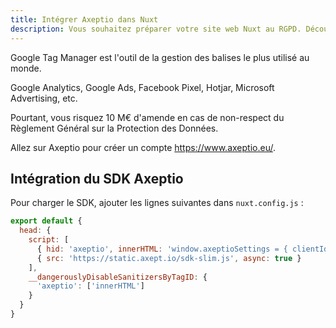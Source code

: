 ```yaml
---
title: Intégrer Axeptio dans Nuxt
description: Vous souhaitez préparer votre site web Nuxt au RGPD. Découvrir Axeptio, un outil complet et facile pour mettre en conformité votre site internet avec le RGPD.
---
```


Google Tag Manager est l'outil de la gestion des balises le plus utilisé au monde.

Google Analytics, Google Ads, Facebook Pixel, Hotjar, Microsoft Advertising, etc.

Pourtant, vous risquez 10 M€ d'amende en cas de non-respect du Règlement Général sur la Protection des Données.

Allez sur Axeptio pour créer un compte https://www.axeptio.eu/.

## Intégration du SDK Axeptio

Pour charger le SDK, ajouter les lignes suivantes dans `nuxt.config.js` :

```js
export default {
  head: {
    script: [
      { hid: 'axeptio', innerHTML: 'window.axeptioSettings = { clientId: "Identifiant du projet" };' },
      { src: 'https://static.axept.io/sdk-slim.js', async: true }
    ],
    __dangerouslyDisableSanitizersByTagID: {
      'axeptio': ['innerHTML']
    }
  }
}
```
